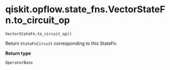 # qiskit.opflow\.state\_fns.VectorStateFn.to\_circuit\_op

`VectorStateFn.to_circuit_op()`

Return `StateFnCircuit` corresponding to this StateFn.

**Return type**

`OperatorBase`

